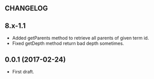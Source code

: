 CHANGELOG
---------

## 8.x-1.1
 - Added getParents method to retrieve all parents of given term id.
 - Fixed getDepth method return bad depth sometimes.

## 0.0.1 (2017-02-24)
 - First draft.
